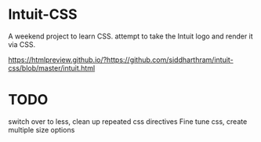 Intuit-CSS
==========

A weekend project to learn CSS. attempt to take the Intuit logo and render it via CSS. 



https://htmlpreview.github.io/?https://github.com/siddharthram/intuit-css/blob/master/intuit.html


TODO
====

switch over to less, clean up repeated css directives 
Fine tune css, create multiple size options


